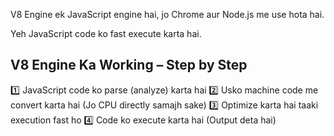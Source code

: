 V8 Engine ek JavaScript engine hai, jo Chrome aur Node.js me use hota hai.

Yeh JavaScript code ko fast execute karta hai.

## V8 Engine Ka Working – Step by Step
1️⃣ JavaScript code ko parse (analyze) karta hai
2️⃣ Usko machine code me convert karta hai (Jo CPU directly samajh sake)
3️⃣ Optimize karta hai taaki execution fast ho
4️⃣ Code ko execute karta hai (Output deta hai)